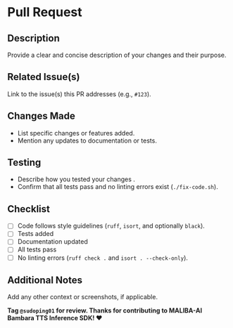 # Pull Request

## Description
Provide a clear and concise description of your changes and their purpose.

## Related Issue(s)
Link to the issue(s) this PR addresses (e.g., `#123`).

## Changes Made
- List specific changes or features added.
- Mention any updates to documentation or tests.

## Testing
- Describe how you tested your changes .
- Confirm that all tests pass and no linting errors exist (`./fix-code.sh`).

## Checklist
- [ ] Code follows style guidelines (`ruff`, `isort`, and optionally `black`).
- [ ] Tests added 
- [ ] Documentation updated 
- [ ] All tests pass 
- [ ] No linting errors (`ruff check .` and `isort . --check-only`).

## Additional Notes
Add any other context or screenshots, if applicable.

**Tag `@sudoping01`  for review. Thanks for contributing to MALIBA-AI Bambara TTS Inference SDK! ❤️**